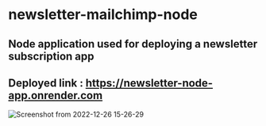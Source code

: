 # newsletter-mailchimp-node

## Node application used for deploying a newsletter subscription app

## Deployed link : https://newsletter-node-app.onrender.com

![Screenshot from 2022-12-26 15-26-29](https://user-images.githubusercontent.com/110589548/209535123-40d495f6-f986-49a9-b8b1-6fbb5c0c10cc.png)
